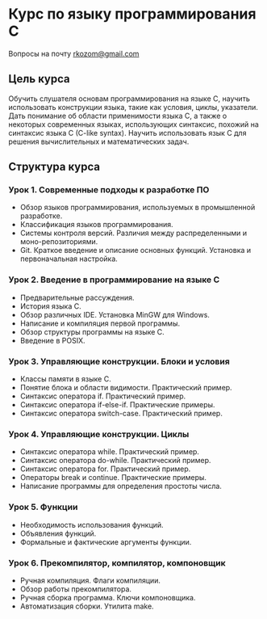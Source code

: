 # Курс по языку программирования C

Вопросы на почту rkozom@gmail.com

## Цель курса
Обучить слушателя основам программирования на языке C, научить использовать конструкции языка, такие как условия, циклы, указатели. Дать понимание об области применимости языка C, а также о некоторых современных языках, использующих синтаксис, похожий на синтаксис языка C (C-like syntax). Научить использовать язык C для решения вычислительных и математических задач.

## Структура курса
### Урок 1. Современные подходы к разработке ПО
- Обзор языков программирования, используемых в промышленной разработке.
- Классификация языков программирования.
- Системы контроля версий. Различия между распределенными и моно-репозиториями.
- Git. Краткое введение и описание основных функций. Установка и первоначальная настройка.

### Урок 2. Введение в программирование на языке C
- Предварительные рассуждения.
- История языка C.
- Обзор различных IDE. Установка MinGW для Windows. 
- Написание и компиляция первой программы.
- Обзор структуры программы на языке C.
- Введение в POSIX.

### Урок 3. Управляющие конструкции. Блоки и условия
- Классы памяти в языке C.
- Понятие блока и области видимости. Практический пример.
- Синтаксис оператора if. Практический пример.
- Синтаксис оператора if-else-if. Практические примеры.
- Синтаксис оператора switch-case. Практический пример.

### Урок 4. Управляющие конструкции. Циклы
- Синтаксис оператора while. Практический пример.
- Синтаксис оператора do-while. Практический пример.
- Синтаксис оператора for. Практический пример.
- Операторы break и continue. Практические примеры.
- Написание программы для определения простоты числа.

### Урок 5. Функции
- Необходимость использования функций.
- Объявления функций.
- Формальные и фактические аргументы функции.

### Урок 6. Прекомпилятор, компилятор, компоновщик
- Ручная компиляция. Флаги компиляции.
- Обзор работы прекомпилятора.
- Ручная сборка программа. Ключи компоновщика.
- Автоматизация сборки. Утилита make.
